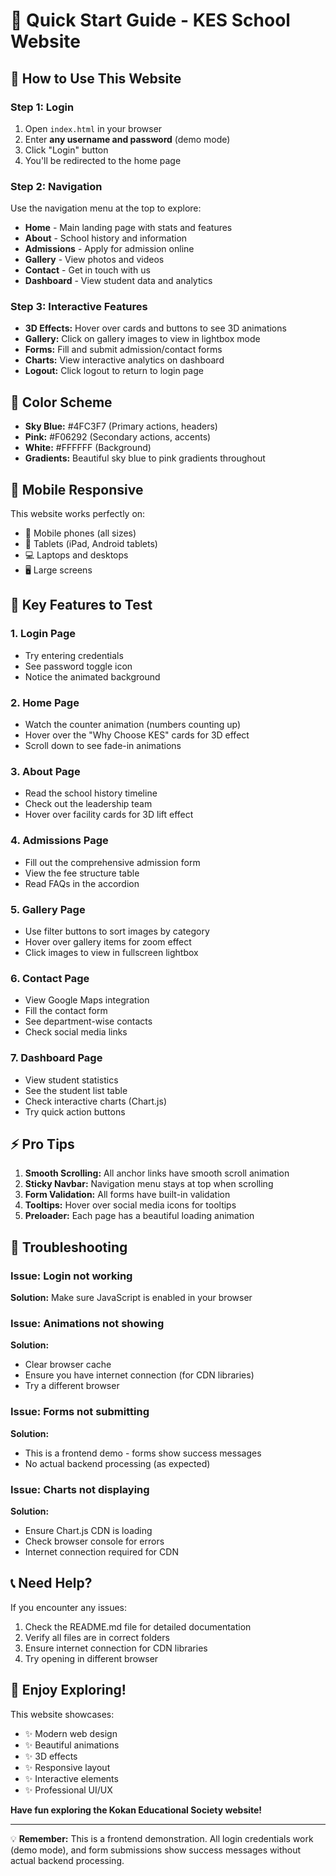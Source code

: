 # 🚀 Quick Start Guide - KES School Website

## 📖 How to Use This Website

### Step 1: Login
1. Open `index.html` in your browser
2. Enter **any username and password** (demo mode)
3. Click "Login" button
4. You'll be redirected to the home page

### Step 2: Navigation
Use the navigation menu at the top to explore:
- **Home** - Main landing page with stats and features
- **About** - School history and information
- **Admissions** - Apply for admission online
- **Gallery** - View photos and videos
- **Contact** - Get in touch with us
- **Dashboard** - View student data and analytics

### Step 3: Interactive Features
- **3D Effects:** Hover over cards and buttons to see 3D animations
- **Gallery:** Click on gallery images to view in lightbox mode
- **Forms:** Fill and submit admission/contact forms
- **Charts:** View interactive analytics on dashboard
- **Logout:** Click logout to return to login page

## 🎨 Color Scheme

- **Sky Blue:** #4FC3F7 (Primary actions, headers)
- **Pink:** #F06292 (Secondary actions, accents)
- **White:** #FFFFFF (Background)
- **Gradients:** Beautiful sky blue to pink gradients throughout

## 📱 Mobile Responsive

This website works perfectly on:
- 📱 Mobile phones (all sizes)
- 📱 Tablets (iPad, Android tablets)
- 💻 Laptops and desktops
- 🖥️ Large screens

## 🌟 Key Features to Test

### 1. Login Page
- Try entering credentials
- See password toggle icon
- Notice the animated background

### 2. Home Page
- Watch the counter animation (numbers counting up)
- Hover over the "Why Choose KES" cards for 3D effect
- Scroll down to see fade-in animations

### 3. About Page
- Read the school history timeline
- Check out the leadership team
- Hover over facility cards for 3D lift effect

### 4. Admissions Page
- Fill out the comprehensive admission form
- View the fee structure table
- Read FAQs in the accordion

### 5. Gallery Page
- Use filter buttons to sort images by category
- Hover over gallery items for zoom effect
- Click images to view in fullscreen lightbox

### 6. Contact Page
- View Google Maps integration
- Fill the contact form
- See department-wise contacts
- Check social media links

### 7. Dashboard Page
- View student statistics
- See the student list table
- Check interactive charts (Chart.js)
- Try quick action buttons

## ⚡ Pro Tips

1. **Smooth Scrolling:** All anchor links have smooth scroll animation
2. **Sticky Navbar:** Navigation menu stays at top when scrolling
3. **Form Validation:** All forms have built-in validation
4. **Tooltips:** Hover over social media icons for tooltips
5. **Preloader:** Each page has a beautiful loading animation

## 🔧 Troubleshooting

### Issue: Login not working
**Solution:** Make sure JavaScript is enabled in your browser

### Issue: Animations not showing
**Solution:** 
- Clear browser cache
- Ensure you have internet connection (for CDN libraries)
- Try a different browser

### Issue: Forms not submitting
**Solution:** 
- This is a frontend demo - forms show success messages
- No actual backend processing (as expected)

### Issue: Charts not displaying
**Solution:**
- Ensure Chart.js CDN is loading
- Check browser console for errors
- Internet connection required for CDN

## 📞 Need Help?

If you encounter any issues:
1. Check the README.md file for detailed documentation
2. Verify all files are in correct folders
3. Ensure internet connection for CDN libraries
4. Try opening in different browser

## 🎉 Enjoy Exploring!

This website showcases:
- ✨ Modern web design
- ✨ Beautiful animations
- ✨ 3D effects
- ✨ Responsive layout
- ✨ Interactive elements
- ✨ Professional UI/UX

**Have fun exploring the Kokan Educational Society website!**

---

💡 **Remember:** This is a frontend demonstration. All login credentials work (demo mode), and form submissions show success messages without actual backend processing.
